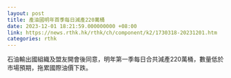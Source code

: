 ```yaml
---
layout: post
title: 產油國明年首季每日減產220萬桶
date: 2023-12-01 18:21:59.000000000 +08:00
link: https://news.rthk.hk/rthk/ch/component/k2/1730318-20231201.htm
categories: rthk
---
```


石油輸出國組織及盟友開會後同意，明年第一季每日合共減產220萬桶，數量低於市場預期，拖累國際油價下跌。
